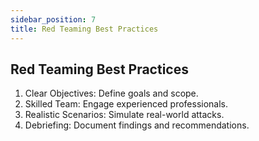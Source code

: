 ```yaml
---
sidebar_position: 7
title: Red Teaming Best Practices
---
```


## Red Teaming Best Practices

1. Clear Objectives: Define goals and scope.
2. Skilled Team: Engage experienced professionals.
3. Realistic Scenarios: Simulate real-world attacks.
4. Debriefing: Document findings and recommendations.